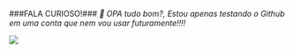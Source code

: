 ###FALA CURIOSO!###
*👋 OPA tudo bom?, Estou apenas testando o Github em uma conta que nem vou usar futuramente!!!!*

![](https://media1.tenor.com/m/DYzUq3uX1QgAAAAC/tom-and-jerry-evil.gif
)

 
